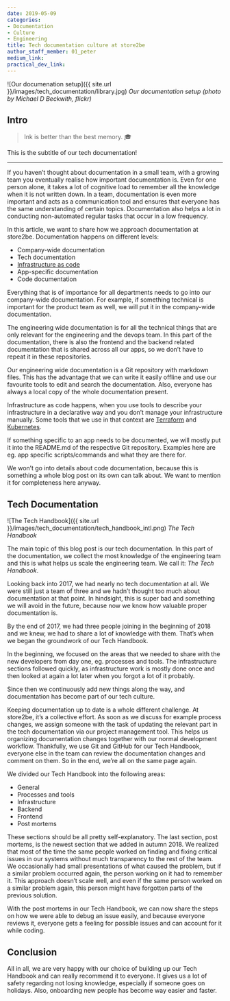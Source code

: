 ```yaml
---
date: 2019-05-09
categories:
- Documentation
- Culture
- Engineering
title: Tech documentation culture at store2be
author_staff_member: 01_peter
medium_link:
practical_dev_link:
---
```

![Our documenation setup]({{ site.url }}/images/tech_documentation/library.jpg)
_Our documentation setup (photo by Michael D Beckwith, flickr)_

<!---
https://docs.google.com/document/d/1lxqjRedXeRYqzOrL-Lr1KyUHWO2xzi1Br5qM0xqoYZA/edit#
-->

## Intro

> Ink is better than the best memory. 🎓

This is the subtitle of our tech documentation!

---

If you haven’t thought about documentation in a small team, with a growing team you eventually realise how important documentation is. Even for one person alone, it takes a lot of cognitive load to remember all the knowledge when it is not written down. In a team, documentation is even more important and acts as a communication tool and ensures that everyone has the same understanding of certain topics. Documentation also helps a lot in conducting non-automated regular tasks that occur in a low frequency.

In this article, we want to share how we approach documentation at store2be. Documentation happens on different levels:

- Company-wide documentation
- Tech documentation
- [Infrastructure as code](https://en.wikipedia.org/wiki/Infrastructure_as_code)
- App-specific documentation
- Code documentation

Everything that is of importance for all departments needs to go into our company-wide documentation. For example, if something technical is important for the product team as well, we will put it in the company-wide documentation.

The engineering wide documentation is for all the technical things that are only relevant for the engineering and the devops team. In this part of the documentation, there is also the frontend and the backend related documentation that is shared across all our apps, so we don’t have to repeat it in these repositories.

Our engineering wide documentation is a Git repository with markdown files. This has the advantage that we can write it easily offline and use our favourite tools to edit and search the documentation. Also, everyone has always a local copy of the whole documentation present.

Infrastructure as code happens, when you use tools to describe your infrastructure in a declarative way and you don’t manage your infrastructure manually. Some tools that we use in that context are [Terraform](https://www.terraform.io/) and [Kubernetes](https://kubernetes.io/).

If something specific to an app needs to be documented, we will mostly put it into the README.md of the respective Git repository. Examples here are eg. app specific scripts/commands and what they are there for.

We won’t go into details about code documentation, because this is something a whole blog post on its own can talk about. We want to mention it for completeness here anyway.

## Tech Documentation

![The Tech Handbook]({{ site.url }}/images/tech_documentation/tech_handbook_intl.png)
_The Tech Handbook_

The main topic of this blog post is our tech documentation. In this part of the documentation, we collect the most knowledge of the engineering team and this is what helps us scale the engineering team. We call it: _The Tech Handbook_.

Looking back into 2017, we had nearly no tech documentation at all. We were still just a team of three and we hadn’t thought too much about documentation at that point. In hindsight, this is super bad and something we will avoid in the future, because now we know how valuable proper documentation is.

By the end of 2017, we had three people joining in the beginning of 2018 and we knew, we had to share a lot of knowledge with them. That’s when we began the groundwork of our Tech Handbook.

In the beginning, we focused on the areas that we needed to share with the new developers from day one, eg. processes and tools. The infrastructure sections followed quickly, as infrastructure work is mostly done once and then looked at again a lot later when you forgot a lot of it probably.

Since then we continuously add new things along the way, and documentation has become part of our tech culture.

Keeping documentation up to date is a whole different challenge. At store2be, it’s a collective effort. As soon as we discuss for example process changes, we assign someone with the task of updating the relevant part in the tech documentation via our project management tool. This helps us organizing documentation changes together with our normal development workflow. Thankfully, we use Git and GitHub for our Tech Handbook, everyone else in the team can review the documentation changes and comment on them. So in the end, we’re all on the same page again.

We divided our Tech Handbook into the following areas:

- General
- Processes and tools
- Infrastructure
- Backend
- Frontend
- Post mortems

These sections should be all pretty self-explanatory. The last section, post mortems, is the newest section that we added in autumn 2018. We realized that most of the time the same people worked on finding and fixing critical issues in our systems without much transparency to the rest of the team. We occasionally had small presentations of what caused the problem, but if a similar problem occurred again, the person working on it had to remember it. This approach doesn’t scale well, and even if the same person worked on a similar problem again, this person might have forgotten parts of the previous solution.

With the post mortems in our Tech Handbook, we can now share the steps on how we were able to debug an issue easily, and because everyone reviews it, everyone gets a feeling for possible issues and can account for it while coding.

## Conclusion

All in all, we are very happy with our choice of building up our Tech Handbook and can really recommend it to everyone. It gives us a lot of safety regarding not losing knowledge, especially if someone goes on holidays. Also, onboarding new people has become way easier and faster.
